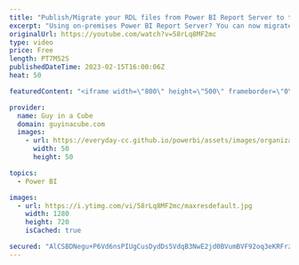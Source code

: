 ```yaml
---
title: "Publish/Migrate your RDL files from Power BI Report Server to the service"
excerpt: "Using on-premises Power BI Report Server? You can now migrate your paginated RDL reports to the Power BI service from within the portal. Patrick shows you how!  Plan to migrate .rdl reports to Power BI https://learn.microsoft.com/power-bi/guidance/migrate-ssrs-reports-to-power-bi  Blog Announcement:"
originalUrl: https://youtube.com/watch?v=58rLq8MF2mc
type: video
price: Free
length: PT7M52S
publishedDateTime: 2023-02-15T16:00:06Z
heat: 50

featuredContent: "<iframe width=\"800\" height=\"500\" frameborder=\"0\" src=\"https://www.youtube.com/embed/58rLq8MF2mc\" allow=\"accelerometer; autoplay; encrypted-media; gyroscope; picture-in-picture\" allowfullscreen></iframe>"

provider:
  name: Guy in a Cube
  domain: guyinacube.com
  images:
    - url: https://everyday-cc.github.io/powerbi/assets/images/organizations/guyinacube.com-50x50.jpg
      width: 50
      height: 50

topics:
  - Power BI

images:
  - url: https://i.ytimg.com/vi/58rLq8MF2mc/maxresdefault.jpg
    width: 1280
    height: 720
    isCached: true

secured: "AlCSBDNegu+P6Vd6nsPIUgCusDydDs5VdqB3NwE2jd0BVumBVF92oq3eKRFrzXfnD6/5GgWPpFE9a1IUolPl/QIGzrZQS9T1zOmHlm8UOPDKwQ3sN9W+qhaen5WUx3hO+rvFjrXhBamhYXngeDHionzD6nPtb1Eio8LEVkRSnka2m9Joe4BSbsoV2BY7bT+8n2o4GG74TbKplztKlz4Oot17hjxRz5Afk24ZQS586H1DL0JINaGPhTAwGxrZ32lnNPfCD4vGRvmhdNWkB+AcZ7QTKIcqdpHuJhl/A5pZ0kLKjuXgotVUY25COMgYjuOSRm0tn/zLo+IhPkNElhz6pKmTTc/6tFcIo6RF4/6/ciWHTUaosOsvV8NiDGFXyxqSwTizsqN6bGKxbOvcjb6WnvdXRBP0GO9FbIAdi0HIcgs=;PbG0iEsNrECoQ8nKtovASA=="
---
```


